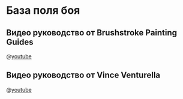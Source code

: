 # База поля боя

## Видео руководство от Brushstroke Painting Guides

@[youtube](https://youtu.be/oUGmQkpLcTo?si=A9S9z-MaFNPhFUL9)

## Видео руководство от Vince Venturella

@[youtube](https://youtu.be/fGqZyekEcIo?si=BTaXVl7JWj0as8e9)

